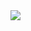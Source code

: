 <div id="header" aling="center">
<img src="https://media.giphy.com/media/bGgsc5mWoryfgKBx1u/giphy.gif" width"200" />
